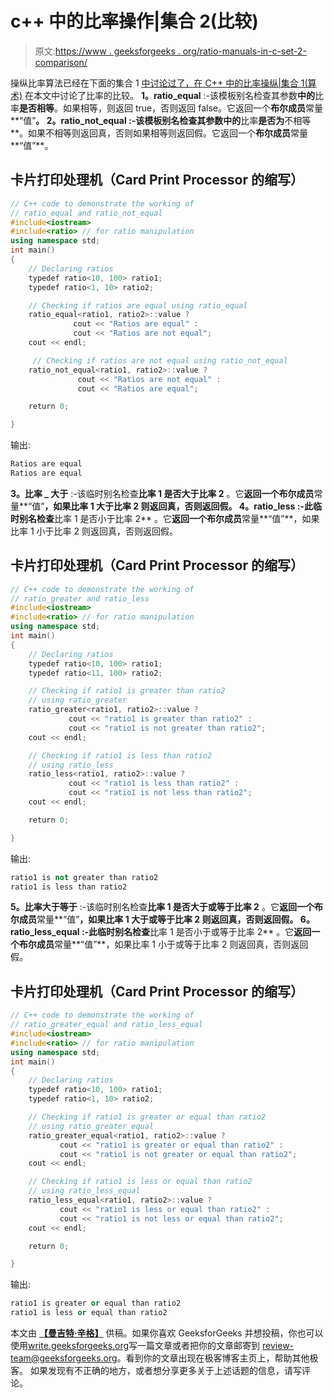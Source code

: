 # c++ 中的比率操作|集合 2(比较)

> 原文:[https://www . geeksforgeeks . org/ratio-manuals-in-c-set-2-comparison/](https://www.geeksforgeeks.org/ratio-manipulations-in-c-set-2-comparison/)

操纵比率算法已经在下面的集合 1
[中讨论过了，在 C++ 中的比率操纵|集合 1(算术)](https://www.geeksforgeeks.org/ratio-manipulations-in-c-set-1-arithmetic/)
在本文中讨论了比率的比较。
**1。ratio_equal** :-该模板别名检查其参数**中的**比率**是否相等**。如果相等，则返回 true，否则返回 false。它返回一个**布尔成员**常量**“值”**。
**2。ratio_not_equal** :-该模板别名检查其参数中的**比率**是否为**不相等**。如果不相等则返回真，否则如果相等则返回假。它返回一个**布尔成员**常量**“值”**。

## 卡片打印处理机（Card Print Processor 的缩写）

```cpp
// C++ code to demonstrate the working of
// ratio_equal and ratio_not_equal
#include<iostream>
#include<ratio> // for ratio manipulation
using namespace std;
int main()
{
    // Declaring ratios 
    typedef ratio<10, 100> ratio1;
    typedef ratio<1, 10> ratio2;

    // Checking if ratios are equal using ratio_equal
    ratio_equal<ratio1, ratio2>::value ? 
              cout << "Ratios are equal" :
              cout << "Ratios are not equal";
    cout << endl;

     // Checking if ratios are not equal using ratio_not_equal
    ratio_not_equal<ratio1, ratio2>::value ? 
               cout << "Ratios are not equal" :
               cout << "Ratios are equal";

    return 0;

}
```

输出:

```cpp
Ratios are equal
Ratios are equal
```

**3。比率 _ 大于** :-该临时别名检查**比率 1 是否大于比率 2** 。它**返回一个布尔成员**常量**“值”**，如果比率 1 大于比率 2 则返回真，否则返回假。
**4。ratio_less** :-此临时别名检查**比率 1 是否小于比率 2** 。它**返回一个布尔成员**常量**“值”**，如果比率 1 小于比率 2 则返回真，否则返回假。

## 卡片打印处理机（Card Print Processor 的缩写）

```cpp
// C++ code to demonstrate the working of
// ratio_greater and ratio_less
#include<iostream>
#include<ratio> // for ratio manipulation
using namespace std;
int main()
{
    // Declaring ratios 
    typedef ratio<10, 100> ratio1;
    typedef ratio<11, 100> ratio2;

    // Checking if ratio1 is greater than ratio2 
    // using ratio_greater
    ratio_greater<ratio1, ratio2>::value ? 
             cout << "ratio1 is greater than ratio2" :
             cout << "ratio1 is not greater than ratio2";
    cout << endl;

    // Checking if ratio1 is less than ratio2 
    // using ratio_less
    ratio_less<ratio1, ratio2>::value ? 
             cout << "ratio1 is less than ratio2" :
             cout << "ratio1 is not less than ratio2";
    cout << endl;

    return 0;

}
```

输出:

```cpp
ratio1 is not greater than ratio2
ratio1 is less than ratio2
```

**5。比率大于等于** :-该临时别名检查**比率 1 是否大于或等于比率 2** 。它**返回一个布尔成员**常量**“值”**，如果比率 1 大于或等于比率 2 则返回真，否则返回假。
**6。ratio_less_equal** :-此临时别名检查**比率 1 是否小于或等于比率 2** 。它**返回一个布尔成员**常量**“值”**，如果比率 1 小于或等于比率 2 则返回真，否则返回假。

## 卡片打印处理机（Card Print Processor 的缩写）

```cpp
// C++ code to demonstrate the working of
// ratio_greater_equal and ratio_less_equal
#include<iostream>
#include<ratio> // for ratio manipulation
using namespace std;
int main()
{
    // Declaring ratios 
    typedef ratio<10, 100> ratio1;
    typedef ratio<1, 10> ratio2;

    // Checking if ratio1 is greater or equal than ratio2 
    // using ratio_greater_equal
    ratio_greater_equal<ratio1, ratio2>::value ? 
           cout << "ratio1 is greater or equal than ratio2" :
           cout << "ratio1 is not greater or equal than ratio2";
    cout << endl;

    // Checking if ratio1 is less or equal than ratio2 
    // using ratio_less_equal 
    ratio_less_equal<ratio1, ratio2>::value ? 
           cout << "ratio1 is less or equal than ratio2" :
           cout << "ratio1 is not less or equal than ratio2";
    cout << endl;

    return 0;

}
```

输出:

```cpp
ratio1 is greater or equal than ratio2
ratio1 is less or equal than ratio2
```

本文由 [**【曼吉特·辛格】**](https://auth.geeksforgeeks.org/profile.php?user=manjeet_04&list=practice) 供稿。如果你喜欢 GeeksforGeeks 并想投稿，你也可以使用[write.geeksforgeeks.org](https://write.geeksforgeeks.org)写一篇文章或者把你的文章邮寄到 review-team@geeksforgeeks.org。看到你的文章出现在极客博客主页上，帮助其他极客。
如果发现有不正确的地方，或者想分享更多关于上述话题的信息，请写评论。